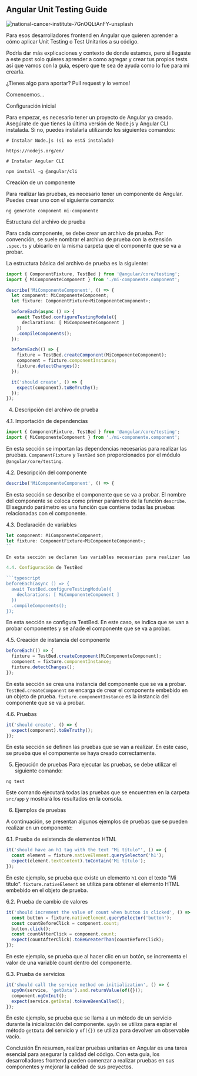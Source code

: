 ## Angular Unit Testing Guide

![national-cancer-institute-7GnOQLtAnFY-unsplash](https://user-images.githubusercontent.com/83543601/221720258-f0ecef09-1812-4421-8386-3fa3ef62e8f5.jpg)


Para esos desarrolladores frontend en Angular que quieren aprender a cómo aplicar Unit Testing o Test Unitarios a su código. 

Podría dar más explicaciones y contexto de donde estamos, pero si llegaste a este post solo quieres aprender a como agregar y crear tus propios tests así que vamos con la guía, espero que te sea de ayuda como lo fue para mi crearla. 

¿Tienes algo para aportar? Pull request y lo vemos!

Comencemos…

Configuración inicial

Para empezar, es necesario tener un proyecto de Angular ya creado. Asegúrate de que tienes la última versión de Node.js y Angular CLI instalada. Si no, puedes instalarla utilizando los siguientes comandos:

```
# Instalar Node.js (si no está instalado)

https://nodejs.org/en/

# Instalar Angular CLI

npm install -g @angular/cli
```

Creación de un componente

Para realizar las pruebas, es necesario tener un componente de Angular. Puedes crear uno con el siguiente comando:

```
ng generate component mi-componente
```

Estructura del archivo de prueba

Para cada componente, se debe crear un archivo de prueba. Por convención, se suele nombrar el archivo de prueba con la extensión ``.spec.ts`` y ubicarlo en la misma carpeta que el componente que se va a probar.

La estructura básica del archivo de prueba es la siguiente:

```typescript
import { ComponentFixture, TestBed } from '@angular/core/testing';
import { MiComponenteComponent } from './mi-componente.component';

describe('MiComponenteComponent', () => {
  let component: MiComponenteComponent;
  let fixture: ComponentFixture<MiComponenteComponent>;

  beforeEach(async () => {
    await TestBed.configureTestingModule({
      declarations: [ MiComponenteComponent ]
    })
    .compileComponents();
  });

  beforeEach(() => {
    fixture = TestBed.createComponent(MiComponenteComponent);
    component = fixture.componentInstance;
    fixture.detectChanges();
  });

  it('should create', () => {
    expect(component).toBeTruthy();
  });
});
```

4. Descripción del archivo de prueba

4.1. Importación de dependencias

```typescript
import { ComponentFixture, TestBed } from '@angular/core/testing';
import { MiComponenteComponent } from './mi-componente.component';
```

En esta sección se importan las dependencias necesarias para realizar las pruebas. ``ComponentFixture`` y ``TestBed`` son proporcionados por el módulo ``@angular/core/testing``.

4.2. Descripción del componente

```typescript
describe('MiComponenteComponent', () => {
```

En esta sección se describe el componente que se va a probar. El nombre del componente se coloca como primer parámetro de la función ``describe``. El segundo parámetro es una función que contiene todas las pruebas relacionadas con el componente.

4.3. Declaración de variables

```typescript
let component: MiComponenteComponent;
let fixture: ComponentFixture<MiComponenteComponent>;
``

En esta sección se declaran las variables necesarias para realizar las pruebas. ``component`` representa una instancia del componente que se va a probar y ``fixture`` representa el componente embebido en un objeto de prueba.

4.4. Configuración de TestBed

```typescript
beforeEach(async () => {
  await TestBed.configureTestingModule({
    declarations: [ MiComponenteComponent ]
  })
  .compileComponents();
});
```

En esta sección se configura TestBed. En este caso, se indica que se van a probar componentes y se añade el componente que se va a probar.

4.5. Creación de instancia del componente

```typescript
beforeEach(() => {
  fixture = TestBed.createComponent(MiComponenteComponent);
  component = fixture.componentInstance;
  fixture.detectChanges();
});
```

En esta sección se crea una instancia del componente que se va a probar. `TestBed.createComponent` se encarga de crear el componente embebido en un objeto de prueba. `fixture.componentInstance` es la instancia del componente que se va a probar.

4.6. Pruebas

```typescript
it('should create', () => {
  expect(component).toBeTruthy();
});
```

En esta sección se definen las pruebas que se van a realizar. En este caso, se prueba que el componente se haya creado correctamente.

5. Ejecución de pruebas
Para ejecutar las pruebas, se debe utilizar el siguiente comando:

```
ng test
```

Este comando ejecutará todas las pruebas que se encuentren en la carpeta ``src/app`` y mostrará los resultados en la consola.

6. Ejemplos de pruebas

A continuación, se presentan algunos ejemplos de pruebas que se pueden realizar en un componente:

6.1. Prueba de existencia de elementos HTML

```typescript
it('should have an h1 tag with the text "Mi título"', () => {
  const element = fixture.nativeElement.querySelector('h1');
  expect(element.textContent).toContain('Mi título');
});
```

En este ejemplo, se prueba que existe un elemento ``h1`` con el texto "Mi título". ``fixture.nativeElement`` se utiliza para obtener el elemento HTML embebido en el objeto de prueba.

6.2. Prueba de cambio de valores

```typescript
it('should increment the value of count when button is clicked', () => {
  const button = fixture.nativeElement.querySelector('button');
  const countBeforeClick = component.count;
  button.click();
  const countAfterClick = component.count;
  expect(countAfterClick).toBeGreaterThan(countBeforeClick);
});
```

En este ejemplo, se prueba que al hacer clic en un botón, se incrementa el valor de una variable count dentro del componente.

6.3. Prueba de servicios

```typescript
it('should call the service method on initialization', () => {
  spyOn(service, 'getData').and.returnValue(of({}));
  component.ngOnInit();
  expect(service.getData).toHaveBeenCalled();
});
```

En este ejemplo, se prueba que se llama a un método de un servicio durante la inicialización del componente. ``spyOn`` se utiliza para espiar el método ``getData`` del servicio y ``of({})`` se utiliza para devolver un observable vacío.

Conclusión
En resumen, realizar pruebas unitarias en Angular es una tarea esencial para asegurar la calidad del código. Con esta guía, los desarrolladores frontend pueden comenzar a realizar pruebas en sus componentes y mejorar la calidad de sus proyectos.

